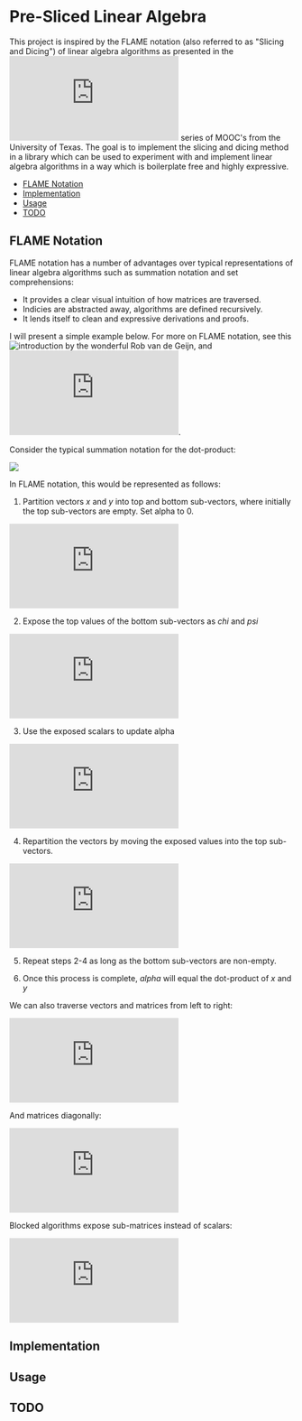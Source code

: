 # Pre-Sliced Linear Algebra
This project is inspired by the FLAME notation (also referred to as "Slicing and Dicing") of linear algebra algorithms as presented in the ![Linear Algebra: Foundations to Frontiers](http://ulaff.net/index.html) series of MOOC's from the University of Texas. The goal is to implement the slicing and dicing method in a library which can be used to experiment with and implement linear algebra algorithms in a way which is boilerplate free and highly expressive.

- [FLAME Notation](#flame-notation)
- [Implementation](#implementation)
- [Usage](#usage)
- [TODO](#todo)

## FLAME Notation
FLAME notation has a number of advantages over typical representations of linear algebra algorithms such as summation notation and set comprehensions:
- It provides a clear visual intuition of how matrices are traversed.
- Indicies are abstracted away, algorithms are defined recursively.
- It lends itself to clean and expressive derivations and proofs.

I will present a simple example below. For more on FLAME notation, see this ![introduction by the wonderful Rob van de Geijn](https://www.youtube.com/watch?v=QCg0VQOUB8E), and ![section 4.2 "A Farewell to Indicies" of LAFF: On Programming for Correctness](http://www.cs.utexas.edu/users/rvdg/pubs/LAFFPfC.pdf).

Consider the typical summation notation for the dot-product:

![](https://latex.codecogs.com/svg.latex?x^T&space;y&space;=&space;\sum_{i&space;=&space;1}^{n}{x_i&space;\cdot&space;y_i})

In FLAME notation, this would be represented as follows:

1. Partition vectors *x* and *y* into top and bottom sub-vectors, where initially the top sub-vectors are empty. Set alpha to 0.

![](https://latex.codecogs.com/svg.latex?x%20%5Crightarrow%20%5Cleft%28%5Cbegin%7Barray%7D%7Bc%7D%20x_T%20%5C%5C%20%5Ccline%7B1-1%7D%20x_B%20%5Cend%7Barray%7D%5Cright%29%2C%20y%20%5Crightarrow%20%5Cleft%28%5Cbegin%7Barray%7D%7Bc%7D%20y_T%20%5C%5C%20%5Ccline%7B1-1%7D%20y_B%20%5Cend%7Barray%7D%5Cright%29%2C%20%5Calpha%20%3D%200)

2. Expose the top values of the bottom sub-vectors as *chi* and *psi*

![](https://latex.codecogs.com/svg.latex?%5Cleft%28%5Cbegin%7Barray%7D%7Bc%7D%20x_T%20%5C%5C%20%5Ccline%7B1-1%7D%20x_B%20%5Cend%7Barray%7D%5Cright%29%20%5Crightarrow%20%5Cleft%28%5Cbegin%7Barray%7D%7Bc%7D%20x_0%20%5C%5C%20%5Ccline%7B1-1%7D%20%5Cchi_1%20%5C%5C%20x_2%20%5Cend%7Barray%7D%5Cright%29%2C%20%5Cleft%28%5Cbegin%7Barray%7D%7Bc%7D%20y_T%20%5C%5C%20%5Ccline%7B1-1%7D%20y_B%20%5Cend%7Barray%7D%5Cright%29%20%5Crightarrow%20%5Cleft%28%5Cbegin%7Barray%7D%7Bc%7D%20y_0%20%5C%5C%20%5Ccline%7B1-1%7D%20%5Cpsi_1%20%5C%5C%20y_2%20%5Cend%7Barray%7D%5Cright%29)

3. Use the exposed scalars to update alpha

![](https://latex.codecogs.com/svg.latex?%5Calpha%20%3A%3D%20%5Calpha%20&plus;%20%5Cchi_1%20%5Ccdot%20%5Cpsi_1)

4. Repartition the vectors by moving the exposed values into the top sub-vectors.

![](https://latex.codecogs.com/svg.latex?%5Cleft%28%5Cbegin%7Barray%7D%7Bc%7D%20x_T%20%5C%5C%20%5Ccline%7B1-1%7D%20x_B%20%5Cend%7Barray%7D%5Cright%29%20%5Cleftarrow%20%5Cleft%28%5Cbegin%7Barray%7D%7Bc%7D%20x_0%20%5C%5C%20%5Cchi_1%20%5C%5C%20%5Ccline%7B1-1%7D%20x_2%20%5Cend%7Barray%7D%5Cright%29%2C%20%5Cleft%28%5Cbegin%7Barray%7D%7Bc%7D%20y_T%20%5C%5C%20%5Ccline%7B1-1%7D%20y_B%20%5Cend%7Barray%7D%5Cright%29%20%5Cleftarrow%20%5Cleft%28%5Cbegin%7Barray%7D%7Bc%7D%20y_0%20%5C%5C%20%5Cpsi_1%20%5C%5C%20%5Ccline%7B1-1%7D%20y_2%20%5Cend%7Barray%7D%5Cright%29)

5. Repeat steps 2-4 as long as the bottom sub-vectors are non-empty.

6. Once this process is complete, *alpha* will equal the dot-product of *x* and *y*

We can also traverse vectors and matrices from left to right:

![](https://latex.codecogs.com/svg.latex?A%20%5Crightarrow%20%5Cleft%28%5Cbegin%7Barray%7D%7Bc%7Cc%7D%20A_L%20%26%20A_R%20%5C%5C%20%5Cend%7Barray%7D%5Cright%29%20%5Crightarrow%20%5Cleft%28%5Cbegin%7Barray%7D%7Bc%7Ccc%7D%20A_0%20%26%20%5Calpha_1%20%26%20A_2%20%5C%5C%20%5Cend%7Barray%7D%5Cright%29)

And matrices diagonally:

![](https://latex.codecogs.com/svg.latex?A%20%5Crightarrow%20%5Cleft%28%5Cbegin%7Barray%7D%7Bc%7Cc%7D%20A_%7BTL%7D%20%26%20A_%7BTR%7D%20%5C%5C%20%5Chline%20A_%7BBL%7D%20%26%20A_%7BBR%7D%20%5Cend%7Barray%7D%5Cright%29%20%5Crightarrow%20%5Cleft%28%5Cbegin%7Barray%7D%7Bc%7Ccc%7D%20A_%7BTL%7D%20%26%20a_%7B01%7D%20%26%20A_%7B02%7D%20%5C%5C%20%5Chline%20a%5ET_%7B10%7D%20%26%20%5Calpha_%7B11%7D%20%26%20a%5ET_%7B12%7D%20%5C%5C%20A_%7B20%7D%20%26%20a_%7B21%7D%20%26%20A_%7B22%7D%20%5Cend%7Barray%7D%5Cright%29)

Blocked algorithms expose sub-matrices instead of scalars:

![](https://latex.codecogs.com/svg.latex?A%20%5Crightarrow%20%5Cleft%28%5Cbegin%7Barray%7D%7Bc%7Cc%7D%20A_%7BTL%7D%20%26%20A_%7BTR%7D%20%5C%5C%20%5Chline%20A_%7BBL%7D%20%26%20A_%7BBR%7D%20%5Cend%7Barray%7D%5Cright%29%20%5Crightarrow%20%5Cleft%28%5Cbegin%7Barray%7D%7Bc%7Ccc%7D%20A_%7BTL%7D%20%26%20A_%7B01%7D%20%26%20A_%7B02%7D%20%5C%5C%20%5Chline%20A_%7B10%7D%20%26%20A_%7B11%7D%20%26%20A_%7B12%7D%20%5C%5C%20A_%7B20%7D%20%26%20A_%7B21%7D%20%26%20A_%7B22%7D%20%5Cend%7Barray%7D%5Cright%29)

## Implementation

## Usage

## TODO
